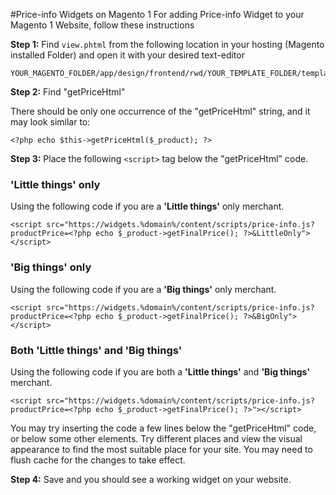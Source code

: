 #Price-info Widgets on Magento 1
For adding Price-info Widget to your Magento 1 Website, follow these instructions

**Step 1:** Find ```view.phtml``` from the following location in your hosting (Magento installed Folder) and open it with your desired text-editor
```
YOUR_MAGENTO_FOLDER/app/design/frontend/rwd/YOUR_TEMPLATE_FOLDER/template/catalog/product/view.phtml
```
**Step 2:** Find "getPriceHtml"

There should be only one occurrence of the "getPriceHtml" string, and it may look similar to:
```
<?php echo $this->getPriceHtml($_product); ?>
```
**Step 3:** Place the following ```<script>``` tag below the "getPriceHtml" code.

### 'Little things' only

Using the following code if you are a **'Little things'** only merchant.
```
<script src="https://widgets.%domain%/content/scripts/price-info.js?productPrice=<?php echo $_product->getFinalPrice(); ?>&LittleOnly"></script>
```

### 'Big things' only

Using the following code if you are a **'Big things'** only merchant.
```
<script src="https://widgets.%domain%/content/scripts/price-info.js?productPrice=<?php echo $_product->getFinalPrice(); ?>&BigOnly"></script>
```

### Both 'Little things' and 'Big things'

Using the following code if you are both a **'Little things'** and **'Big things'** merchant.
```
<script src="https://widgets.%domain%/content/scripts/price-info.js?productPrice=<?php echo $_product->getFinalPrice(); ?>"></script>
```
<div class="alert alert-danger">
    You may try inserting the code a few lines below the "getPriceHtml" code, or below some other elements. Try different places and view the visual appearance to find the most suitable place for your site.
    You may need to flush cache for the changes to take effect. 
</div>

**Step 4:** Save and you should see a working widget on your website.
